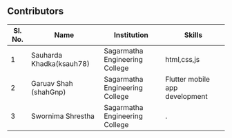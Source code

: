 ## Contributors

| Sl. No. | Name                                                           | Institution                                                         | Skills                                                             |
| ------- | -------------------------------------------------------------- | ------------------------------------------------------------------- | ------------------------------------------------------------------ |
| 1        | Sauharda Khadka(ksauh78)                                       | Sagarmatha Engineering College                                      | html,css,js                                                        |
| 2       | Garuav Shah  (shahGnp)                                         | Sagarmatha Engineering College                                      | Flutter mobile app development                                     |
| 3       | Swornima Shrestha                                              | Sagarmatha Engineering College                                      | .                                                                  |

